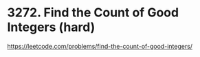 # 3272. Find the Count of Good Integers (hard)

https://leetcode.com/problems/find-the-count-of-good-integers/
